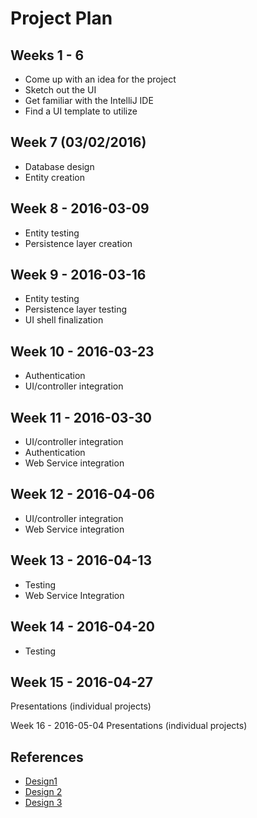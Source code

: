 # Project Plan


## Weeks 1 - 6
- Come up with an idea for the project
- Sketch out the UI
- Get familiar with the IntelliJ IDE
- Find a UI template to utilize

## Week 7 (03/02/2016)
- Database design
- Entity creation

## Week 8 - 2016-03-09
- Entity testing
- Persistence layer creation

## Week 9 - 2016-03-16
- Entity testing
- Persistence layer testing
- UI shell finalization

## Week 10 - 2016-03-23
- Authentication 
- UI/controller integration

## Week 11 - 2016-03-30
- UI/controller integration
- Authentication
- Web Service integration

## Week 12 - 2016-04-06
- UI/controller integration
- Web Service integration

## Week 13 - 2016-04-13
- Testing
- Web Service Integration

## Week 14 - 2016-04-20
- Testing

## Week 15 - 2016-04-27
Presentations (individual projects)

Week 16 - 2016-05-04
Presentations (individual projects)


## References
- [Design1](http://www.opendesigns.org/design/maze/)
- [Design 2](http://www.opendesigns.org/design/blackspring/)
- [Design 3](http://startbootstrap.com/template-overviews/sb-admin-2/)
